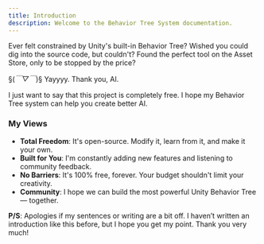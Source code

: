 ```yaml
---
title: Introduction
description: Welcome to the Behavior Tree System documentation.
---
```


Ever felt constrained by Unity's built-in Behavior Tree? Wished you could dig into the source code, but couldn't? Found the perfect tool on the Asset Store, only to be stopped by the price?

§(*￣▽￣*)§ Yayyyy. Thank you, AI.

I just want to say that this project is completely free. I hope my Behavior Tree system can help you create better AI.

### My Views
- **Total Freedom**: It's open-source. Modify it, learn from it, and make it your own.
- **Built for You**: I'm constantly adding new features and listening to community feedback.
- **No Barriers**: It's 100% free, forever. Your budget shouldn't limit your creativity.
- **Community**: I hope we can build the most powerful Unity Behavior Tree — together.

**P/S**: Apologies if my sentences or writing are a bit off. I haven’t written an introduction like this before, but I hope you get my point. Thank you very much!
